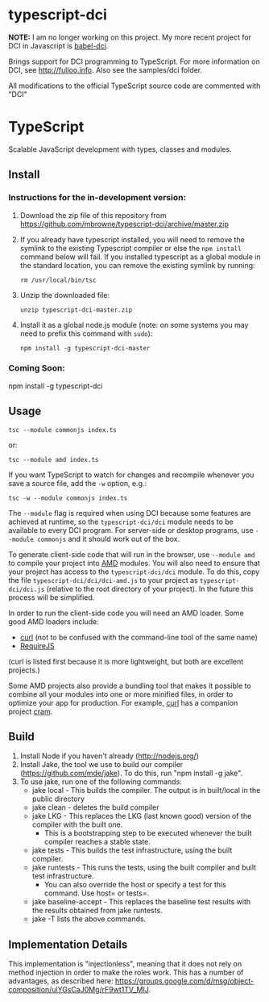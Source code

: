 # typescript-dci

**NOTE:** I am no longer working on this project. My more recent project for DCI in Javascript
is [babel-dci](https://github.com/mbrowne/babel-dci).

Brings support for DCI programming to TypeScript. For more information on DCI, see http://fulloo.info.
Also see the samples/dci folder.

All modifications to the official TypeScript source code are commented with "DCI"


# TypeScript

Scalable JavaScript development with types, classes and modules.

## Install

### Instructions for the in-development version:

1.  Download the zip file of this repository from https://github.com/mbrowne/typescript-dci/archive/master.zip
2.  If you already have typescript installed, you will need to remove the symlink to the existing Typescript compiler
    or else the `npm install` command below will fail. If you installed typescript as a global module in the standard location,
    you can remove the existing symlink by running:
    
    `rm /usr/local/bin/tsc`

3.  Unzip the downloaded file:

    `unzip typescript-dci-master.zip`

4.  Install it as a global node.js module (note: on some systems you may need to prefix this command with `sudo`):

    `npm install -g typescript-dci-master`


### Coming Soon:
  npm install -g typescript-dci

## Usage

	tsc --module commonjs index.ts
or:

	tsc --module amd index.ts

If you want TypeScript to watch for changes and recompile whenever you save a source file, add the `-w` option, e.g.:

	tsc -w --module commonjs index.ts

The `--module` flag is required when using DCI because some features are achieved at runtime, so the `typescript-dci/dci` module
needs to be available to every DCI program. For server-side or desktop programs, use `--module commonjs` and it should work out of the box.

To generate client-side code that will run in the browser, use `--module amd` to compile your project into [AMD](http://requirejs.org/docs/whyamd.html)
modules. You will also need to ensure that your project has access to the `typescript-dci/dci` module. To do this, copy the
file `typescript-dci/dci/dci-amd.js` to your project as `typescript-dci/dci.js` (relative to
the root directory of your project). In the future this process will be simplified.

In order to run the client-side code you will need an AMD loader. Some good AMD loaders include:

- [curl](https://github.com/cujojs/curl) (not to be confused with the command-line tool of the same name)
- [RequireJS](http://requirejs.org/)

(curl is listed first because it is more lightweight, but both are excellent projects.)

Some AMD projects also provide a bundling tool that makes it possible to combine all your modules into one or more minified files,
in order to optimize your app for production. For example, [curl](https://github.com/cujojs/curl) has a companion project
[cram](https://github.com/cujojs/cram/tree/master/docs).


## Build

1.  Install Node if you haven't already (http://nodejs.org/)
2.  Install Jake, the tool we use to build our compiler (https://github.com/mde/jake). To do this, run "npm install -g jake".
3.  To use jake, run one of the following commands: 
    - jake local - This builds the compiler. The output is in built/local in the public directory 
    - jake clean - deletes the build compiler 
    - jake LKG - This replaces the LKG (last known good) version of the compiler with the built one.
        - This is a bootstrapping step to be executed whenever the built compiler reaches a stable state.
    - jake tests - This builds the test infrastructure, using the built compiler. 
    - jake runtests - This runs the tests, using the built compiler and built test infrastructure. 
        - You can also override the host or specify a test for this command. Use host=<hostName> or tests=<testPath>. 
    - jake baseline-accept - This replaces the baseline test results with the results obtained from jake runtests. 
    - jake -T lists the above commands. 

## Implementation Details

This implementation is "injectionless", meaning that it does not rely on method injection in order to make the roles work.
This has a number of advantages, as described here: https://groups.google.com/d/msg/object-composition/ulYGsCaJ0Mg/rF9wt1TV_MIJ.
